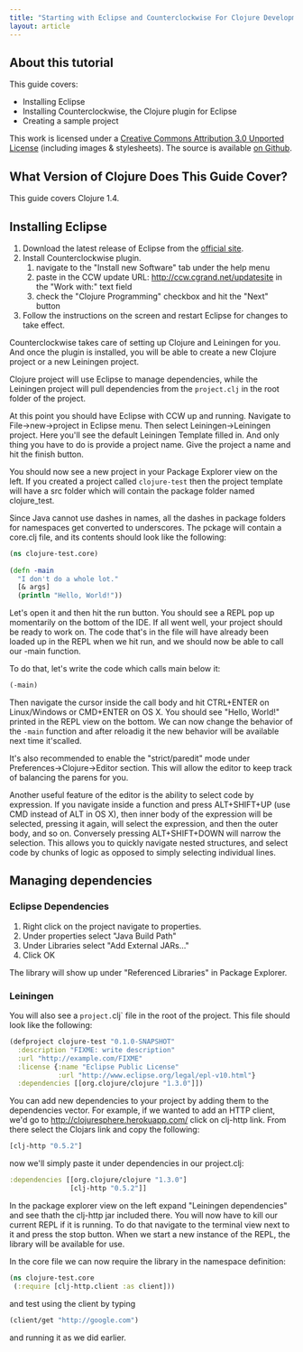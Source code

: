 ```yaml
---
title: "Starting with Eclipse and Counterclockwise For Clojure Development"
layout: article
---
```


## About this tutorial

This guide covers:

 * Installing Eclipse
 * Installing Counterclockwise, the Clojure plugin for Eclipse
 * Creating a sample project

This work is licensed under a <a rel="license" href="http://creativecommons.org/licenses/by/3.0/">Creative Commons Attribution 3.0 Unported License</a>
(including images & stylesheets). The source is available [on Github](https://github.com/clojuredocs/cds).

## What Version of Clojure Does This Guide Cover?

This guide covers Clojure 1.4.


## Installing Eclipse

1. Download the latest release of Eclipse from the [official site](http://www.eclipse.org/downloads/packages/eclipse-ide-java-developers/junor).
2. Install Counterclockwise plugin.
   1. navigate to the "Install new Software" tab under the help menu
   2. paste in the CCW update URL: http://ccw.cgrand.net/updatesite in the "Work with:" text field
   3. check the "Clojure Programming" checkbox and hit the "Next" button
3. Follow the instructions on the screen and restart Eclipse for changes to take effect.

Counterclockwise takes care of setting up Clojure and Leiningen for you. And once the plugin is installed, you will be 
able to create a new Clojure project or a new Leiningen project. 

Clojure project will use Eclipse to manage dependencies, while the Leiningen project will pull dependencies from the
`project.clj` in the root folder of the project.

At this point you should have Eclipse with CCW up and running. Navigate to File->new->project in Eclipse menu. 
Then select Leiningen->Leiningen project. Here you'll see the default Leiningen Template filled in. 
And only thing you have to do is provide a project name. Give the project a name and hit the finish button.

You should now see a new project in your Package Explorer view on the left. If you created a project called 
`clojure-test` then the project template will have a src folder which will contain the package folder named clojure_test.

Since Java cannot use dashes in names, all the dashes in package folders for namespaces get converted to underscores. 
The pckage will contain a core.clj file, and its contents should look like the following:

```clojure
(ns clojure-test.core)
 
(defn -main
  "I don't do a whole lot."
  [& args]
  (println "Hello, World!"))
```

Let's open it and then hit the run button. You should see a REPL pop up momentarily on the bottom of the IDE. 
If all went well, your project should be ready to work on. The code that's in the file will have already been 
loaded up in the REPL when we hit run, and we should now be able to call our -main function.

To do that, let's write the code which calls main below it:

```clojure
(-main)
```

Then navigate the cursor inside the call body and hit CTRL+ENTER on Linux/Windows or CMD+ENTER on OS X. 
You should see "Hello, World!" printed in the REPL view on the bottom. We can now change the behavior of the 
`-main` function and after reloadig it the new behavior will be available next time it'scalled.

It's also recommended to enable the "strict/paredit" mode under Preferences->Clojure->Editor section. 
This will allow the editor to keep track of balancing the parens for you. 

Another useful feature of the editor is the ability to select code by expression. 
If you navigate inside a function and press ALT+SHIFT+UP (use CMD instead of ALT in OS X), then inner 
body of the expression will be selected, pressing it again, will select the expression, and then the outer body, 
and so on. Conversely pressing ALT+SHIFT+DOWN will narrow the selection. This allows you to quickly navigate nested 
structures, and select code by chunks of logic as opposed to simply selecting individual lines.

## Managing dependencies

### Eclipse Dependencies

1. Right click on the project navigate to properties. 
2. Under properties select "Java Build Path"
3. Under Libraries select "Add External JARs..."
4. Click OK

The library will show up under "Referenced Libraries" in Package Explorer.

### Leiningen

You will also see a `project.`clj` file in the root of the project. This file should look like the following:

```clojure
(defproject clojure-test "0.1.0-SNAPSHOT"
  :description "FIXME: write description"
  :url "http://example.com/FIXME"
  :license {:name "Eclipse Public License"
            :url "http://www.eclipse.org/legal/epl-v10.html"}
  :dependencies [[org.clojure/clojure "1.3.0"]])
```

You can add new dependencies to your project by adding them to the dependencies vector. 
For example, if we wanted to add an HTTP client, we'd go to http://clojuresphere.herokuapp.com/ click on clj-http link. 
From there select the Clojars link and copy the following:

```clojure
[clj-http "0.5.2"]
```

now we'll simply paste it under dependencies in our project.clj:

```clojure
:dependencies [[org.clojure/clojure "1.3.0"]
               [clj-http "0.5.2"]]
```

In the package explorer view on the left expand "Leiningen dependencies" 
and see thath the clj-http jar included there. You will now have to kill our current REPL
if it is running. To do that navigate to the terminal view next to it and press the stop button. 
When we start a new instance of the REPL, the library will be available for use. 

In the core file we can now require the library in the namespace definition:

```clojure
(ns clojure-test.core
 (:require [clj-http.client :as client]))
```

and test using the client by typing

```clojure
(client/get "http://google.com")
```

and running it as we did earlier.
